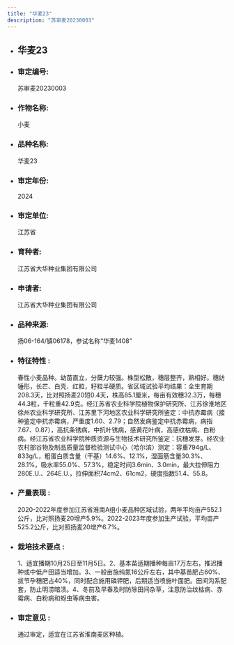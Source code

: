 ```yaml
---
title: "华麦23"
description: "苏审麦20230003"
---
```

* ## 华麦23
* ###  审定编号:  
   苏审麦20230003

*  ### 作物名称:  
   小麦

*   ###  品种名称: 
    华麦23

*   ### 审定年份: 
    2024

*   ### 审定单位:  
    江苏省

*   ### 育种者:  
    江苏省大华种业集团有限公司

*   ### 申请者:  
    江苏省大华种业集团有限公司 

*   ### 品种来源:  
    扬06-164/镇06178，参试名称“华麦1408”

*   ### 特征特性 : 
    春性小麦品种。幼苗直立，分蘖力较强。株型松散，穗层整齐，熟相好。穗纺锤形，长芒、白壳、红粒，籽粒半硬质。省区域试验平均结果：全生育期208.3天，比对照扬麦20短0.4天，株高85.1厘米，每亩有效穗32.3万，每穗44.3粒，千粒重42.9克。经江苏省农业科学院植物保护研究所、江苏徐淮地区徐州农业科学研究所、江苏里下河地区农业科学研究所鉴定：中抗赤霉病（接种鉴定中抗赤霉病，严重度1.60、2.79；自然发病鉴定中抗赤霉病，病指7.67、0.87），高抗条锈病，中抗叶锈病，感黄花叶病，高感纹枯病、白粉病。经江苏省农业科学院种质资源与生物技术研究所鉴定：抗穗发芽。经农业农村部谷物及制品质量监督检验测试中心（哈尔滨）测定：容重794g/L、833g/L，粗蛋白质含量（干基）14.6%、12.1%，湿面筋含量30.3%、28.1%，吸水率55.0%、57.3%，稳定时间3.6min、3.0min，最大拉伸阻力280E.U.、264E.U.，拉伸面积74cm2、61cm2，硬度指数51.4、55.8。

*   ### 产量表现 : 
    2020-2022年度参加江苏省淮南A组小麦品种区域试验，两年平均亩产552.1公斤，比对照扬麦20增产5.9%。2022-2023年度参加生产试验，平均亩产525.2公斤，比对照扬麦20增产6.7%。

*   ### 栽培技术要点 : 
    1、适宜播期10月25日至11月5日。2、基本苗适期播种每亩17万左右，推迟播种或中低产田适当增加。3、一般亩施纯氮16公斤左右，其中基苗肥占60%、拔节孕穗肥占40%，同时配合施用磷钾肥，后期适当喷施叶面肥。田间沟系配套，防止明涝暗渍。4、冬前及早春及时防除田间杂草，注意防治纹枯病、赤霉病、白粉病和蚜虫等病虫害。

*   ### 审定意见 : 
    通过审定，适宜在江苏省淮南麦区种植。
